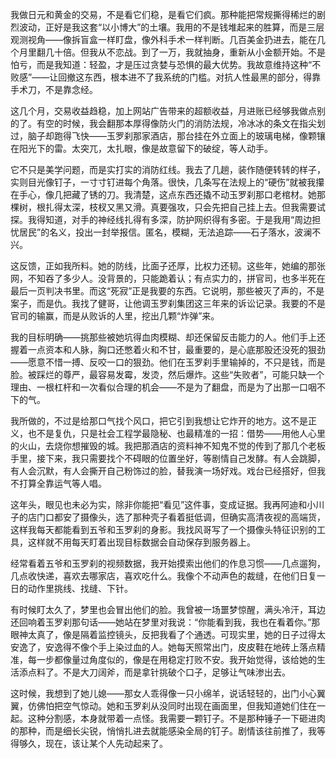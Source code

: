 我做日元和黄金的交易，不是看它们稳，是看它们疯。那种能把常规撕得稀烂的剧烈波动，正好是我这套“以小博大”的土壤。我用的不是钱堆起来的胜算，而是三层观测视角——像拆盲盒一样盯盘，像外科手术一样判断。几百美金扔进去，能在几个月里翻几十倍。但我从不恋战。到了一万，我就抽身，重新从小金额开始。不是怕亏，而是我知道：轻盈，才是压过贪婪与恐惧的最大优势。我故意维持这种“不败感”——让回撤这东西，根本进不了我系统的门槛。对抗人性最黑的部分，得靠手术刀，不是靠念经。

这几个月，交易收益趋稳，加上网站广告带来的超额收益，月进账已经够我做点别的了。有空的时候，我会翻那本厚得像防火门的消防法规，冷冰冰的条文在指尖划过，脑子却跑得飞快——玉罗刹那家酒店，那台挂在外立面上的玻璃电梯，像颗镶在阳光下的雷。太突兀，太扎眼，像是故意留下的破绽，等人动手。

它不只是美学问题，而是实打实的消防红线。我去了几趟，装作随便转转的样子，实则目光像钉子，一寸寸钉进每个角落。很快，几条写在法规上的“硬伤”就被我攥在手心，像几把藏了锈的刀。我清楚，这点东西还撬不动玉罗刹那口老棺材。她那棵树，根扎得太深，枝杈又黑又滑。真要强攻，只会先把自己挂上去。但我需要试探。我得知道，对手的神经线扎得有多深，防护网织得有多密。于是我用“周边担忧居民”的名义，投出一封举报信。匿名，模糊，无法追踪——石子落水，波澜不兴。

这反馈，正如我所料。她的防线，比面子还厚，比权力还韧。这些年，她编的那张网，不知吞了多少人。没背景的，只能跪着认；有点实力的，拼官司，也多半死在最后一页判决书里。而这“死寂”正是我要的东西。它说明，那些被灭了声的，不是案子，而是仇。我找了健哥，让他调玉罗刹集团这三年来的诉讼记录。我要的不是官司的输赢，而是从败诉的人里，挖出几颗“炸弹”来。

我的目标明确——挑那些被她坑得血肉模糊、却还保留反击能力的人。他们手上还握着一点资本和人脉，胸口还憋着火和不甘，最重要的，是心底那股还没死的狠劲——愿意不惜一搏、反咬一口的狠劲。他们在玉罗刹手里输掉的，不只是钱，而是脸。被踩烂的尊严，最容易发霉，发烫，然后爆炸。这些“失败者”，可能只缺一个理由、一根杠杆和一次看似合理的机会——不是为了翻盘，而是为了出那一口咽不下的气。

我所做的，不过是给那口气找个风口，把它引到我想让它炸开的地方。这不是正义，也不是复仇，只是社会工程学最隐秘、也最精准的一招：借势——用他人心里的火山，去烧你想摧毁的城。我把那酒店的资料神不知鬼不觉的传到了那几个老板手里，接下来，我只需要找个不碍眼的位置坐好，等剧情自己发酵。有人会跳脚，有人会沉默，有人会撕开自己粉饰过的脸，替我演一场好戏。戏台已经搭好，但我不打算全靠运气等人唱。

这年头，眼见也未必为实，除非你能把“看见”这件事，变成证据。我再阿迪和小川子的店门口都安了摄像头，选了那种壳子看着挺低调，但确实高清夜视的高端货，这样我每天都能看到五爷和玉罗刹的身影。我找风哥写了一个摄像头特征识别的工具，这样就不用每天盯着出现目标数据会自动保存到服务器上。

经常看着五爷和玉罗刹的视频数据，我开始摸索出他们的作息习惯——几点遛狗，几点收快递，喜欢去哪家店，喜欢吃什么。我像个不动声色的裁缝，在他们日复一日的动作里挑线、找缝、下针。

有时候盯太久了，梦里也会冒出他们的脸。我曾被一场噩梦惊醒，满头冷汗，耳边还回响着玉罗刹那句话——她站在梦里对我说：“你能看到我，我也在看着你。”那眼神太真了，像是隔着监控镜头，反把我看了个通透。可现实里，她的日子过得太安逸了，安逸得不像个手上染过血的人。她每天照常出门，皮皮鞋在地砖上落点精准，每一步都像量过角度似的，像是在用稳定打败不安。我开始觉得，该给她的生活添点料了。不是大刀阔斧，而是拿针挑破个口子，足够让气味渗出去。

这时候，我想到了她儿媳——那女人乖得像一只小绵羊，说话轻轻的，出门小心翼翼，仿佛怕把空气惊动。她和玉罗刹从没同时出现在画面里，但我知道她们住在一起。这种分割感，本身就带着一点怪。我需要一颗钉子。不是那种锤子一下砸进肉的那种，而是细长尖锐，悄悄扎进去就能感染全局的钉子。剧情该往前推了，我等得够久，现在，该让某个人先动起来了。